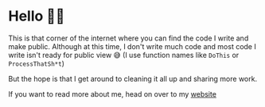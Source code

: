 # Hello 👋🏾

This is that corner of the internet where you can find the code I write and make public. Although at this time, I don't write much code and 
most code I write isn't ready for public view 😅 (I use function names like `DoThis` or `ProcessThatSh*t`)

But the hope is that I get around to cleaning it all up and sharing more work.

If you want to read more about me, head on over to my [website](http://shrayas.com)
